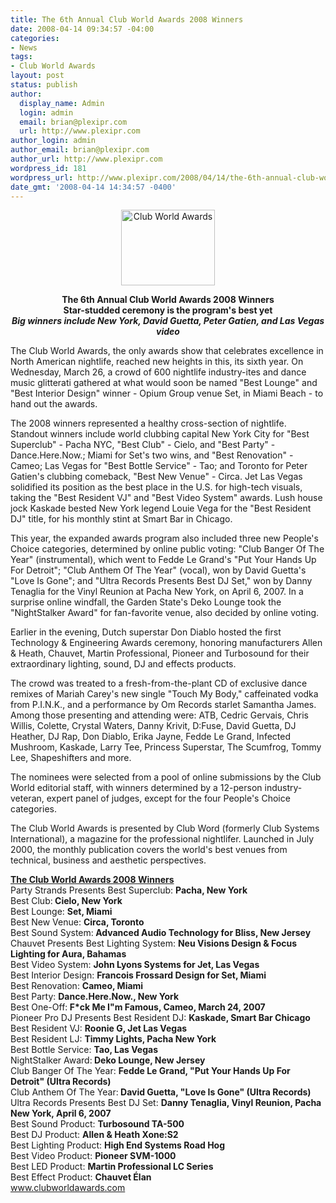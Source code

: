 ```yaml
---
title: The 6th Annual Club World Awards 2008 Winners
date: 2008-04-14 09:34:57 -04:00
categories:
- News
tags:
- Club World Awards
layout: post
status: publish
author:
  display_name: Admin
  login: admin
  email: brian@plexipr.com
  url: http://www.plexipr.com
author_login: admin
author_email: brian@plexipr.com
author_url: http://www.plexipr.com
wordpress_id: 181
wordpress_url: http://www.plexipr.com/2008/04/14/the-6th-annual-club-world-awards-2008-winners/
date_gmt: '2008-04-14 14:34:57 -0400'
---
```


<p style="text-align: center;"><a href="http://www.clubworldawards.com"><img class="size-full wp-image-1067 aligncenter" title="Club World Awards" src="http://www.plexipr.com/wp-content/uploads/2008/04/club-world-awards3.jpg" alt="Club World Awards" width="150" height="121" /></a></p>
<p style="text-align: center;"><strong>The 6th Annual Club World Awards 2008 Winners<br />
Star-studded ceremony is the program's best yet<br />
<em>Big winners include New York, David Guetta, Peter Gatien, and Las Vegas video</em></strong></p>
<p>The Club World Awards, the only awards show that celebrates excellence in North American nightlife, reached new heights in this, its sixth year. On Wednesday, March 26, a crowd of 600 nightlife industry-ites and dance music glitterati gathered at what would soon be named "Best Lounge" and "Best Interior Design" winner - Opium Group venue Set, in Miami Beach - to hand out the awards.</p>
<p>The 2008 winners represented a healthy cross-section of nightlife. Standout winners include world clubbing capital New York City for "Best Superclub" - Pacha NYC, "Best Club" - Cielo, and "Best Party" - Dance.Here.Now.; Miami for Set's two wins, and "Best Renovation" - Cameo; Las Vegas for "Best Bottle Service" - Tao; and Toronto for Peter Gatien's clubbing comeback, "Best New Venue" - Circa. Jet Las Vegas solidified its position as the best place in the U.S. for high-tech visuals, taking the "Best Resident VJ" and "Best Video System" awards. Lush house jock Kaskade bested New York legend Louie Vega for the "Best Resident DJ" title, for his monthly stint at Smart Bar in Chicago.</p>
<p>This year, the expanded awards program also included three new People's Choice categories, determined by online public voting: "Club Banger Of The Year" (instrumental), which went to Fedde Le Grand's "Put Your Hands Up For Detroit"; "Club Anthem Of The Year" (vocal), won by David Guetta's "Love Is Gone"; and "Ultra Records Presents Best DJ Set," won by Danny Tenaglia for the Vinyl Reunion at Pacha New York, on April 6, 2007. In a surprise online windfall, the Garden State's Deko Lounge took the "NightStalker Award" for fan-favorite venue, also decided by online voting.</p>
<p>Earlier in the evening, Dutch superstar Don Diablo hosted the first Technology &amp; Engineering Awards ceremony, honoring manufacturers Allen &amp; Heath, Chauvet, Martin Professional, Pioneer and Turbosound for their extraordinary lighting, sound, DJ and effects products.</p>
<p>The crowd was treated to a fresh-from-the-plant CD of exclusive dance remixes of Mariah Carey's new single "Touch My Body," caffeinated vodka from P.I.N.K., and a performance by Om Records starlet Samantha James. Among those presenting and attending were: ATB, Cedric Gervais, Chris Willis, Colette, Crystal Waters, Danny Krivit, D:Fuse, David Guetta, DJ Heather, DJ Rap, Don Diablo, Erika Jayne, Fedde Le Grand, Infected Mushroom, Kaskade, Larry Tee, Princess Superstar, The Scumfrog, Tommy Lee, Shapeshifters and more.</p>
<p>The nominees were selected from a pool of online submissions by the Club World editorial staff, with winners determined by a 12-person industry-veteran, expert panel of judges, except for the four People's Choice categories.</p>
<p>The Club World Awards is presented by Club Word (formerly Club Systems International), a magazine for the professional nightlifer. Launched in July 2000, the monthly publication covers the world's best venues from technical, business and aesthetic perspectives.</p>
<p><span style="text-decoration: underline;"><strong>The Club World Awards 2008 Winners</strong></span><br />
Party Strands Presents Best Superclub: <strong>Pacha, New York</strong><br />
Best Club:<strong> Cielo, New York</strong><br />
Best Lounge: <strong>Set, Miami</strong><br />
Best New Venue: <strong>Circa, Toronto</strong><br />
Best Sound System:<strong> Advanced Audio Technology for Bliss, New Jersey</strong><br />
Chauvet Presents Best Lighting System: <strong>Neu Visions Design &amp; Focus Lighting for Aura, Bahamas</strong><br />
Best Video System: <strong>John Lyons Systems for Jet, Las Vegas</strong><br />
Best Interior Design: <strong>Francois Frossard Design for Set, Miami</strong><br />
Best Renovation: <strong>Cameo, Miami</strong><br />
Best Party: <strong>Dance.Here.Now., New York</strong><br />
Best One-Off:<strong> F*ck Me I"m Famous, Cameo, March 24, 2007</strong><br />
Pioneer Pro DJ Presents Best Resident DJ: <strong>Kaskade, Smart Bar Chicago</strong><br />
Best Resident VJ: <strong>Roonie G, Jet Las Vegas</strong><br />
Best Resident LJ: <strong>Timmy Lights, Pacha New York</strong><br />
Best Bottle Service: <strong>Tao, Las Vegas</strong><br />
NightStalker Award:<strong> Deko Lounge, New Jersey</strong><br />
Club Banger Of The Year: <strong>Fedde Le Grand, "Put Your Hands Up For Detroit" (Ultra Records)</strong><br />
Club Anthem Of The Year:<strong> David Guetta, "Love Is Gone" (Ultra Records)</strong><br />
Ultra Records Presents Best DJ Set: <strong>Danny Tenaglia, Vinyl Reunion, Pacha New York, April 6, 2007</strong><br />
Best Sound Product: <strong>Turbosound TA-500</strong><br />
Best DJ Product: <strong>Allen &amp; Heath Xone:S2</strong><br />
Best Lighting Product: <strong>High End Systems Road Hog</strong><br />
Best Video Product: <strong>Pioneer SVM-1000</strong><br />
Best LED Product: <strong>Martin Professional LC Series</strong><br />
Best Effect Product: <strong>Chauvet Élan</strong><br />
<a href="http://">www.clubworldawards.com</a></p>
